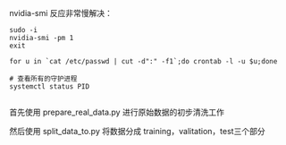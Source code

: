 nvidia-smi 反应非常慢解决：

```shell
sudo -i
nvidia-smi -pm 1
exit

for u in `cat /etc/passwd | cut -d":" -f1`;do crontab -l -u $u;done

# 查看所有的守护进程
systemctl status PID


```


首先使用 prepare_real_data.py 进行原始数据的初步清洗工作

然后使用 split_data_to.py 将数据分成 training，valitation，test三个部分

